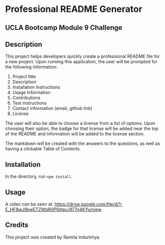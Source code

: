 # Professional README Generator

## UCLA Bootcamp Module 9 Challenge

## Description

This project helps developers quickly create a professional README file for a new project. Upon running this application, the user will be prompted for the following information:

1. Project title
2. Description
3. Installation Instructions
4. Usage Information
5. Contributions
6. Test instructions
7. Contact information (email, github link)
8. License

The user will also be able to choose a license from a list of options. Upon choosing their option, the badge for that license will be added near the top of the README and information will be added to the license section.

The markdown will be created with the answers to the questions, as well as having a clickable Table of Contents.

## Installation

In the directory, run `npm install`.

## Usage

A video can be seen at: https://drive.google.com/file/d/1-E_HF8wJ9kwETZWbR0P9dgoJ977n4KYu/view

## Credits

This project was created by Ramita Indurkhya.